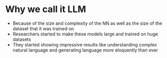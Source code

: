 # Why we call it LLM

* Because of the size and complexity of the NN as well as the size of the dataset that it was trained on
* Researchers started to make these models large and trained on huge datasets
* They started showing impressive results like understanding complex natural language and generating language more eloquently than ever
